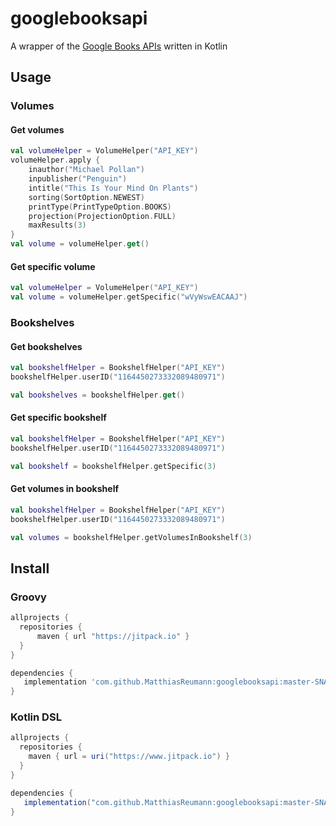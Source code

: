 # googlebooksapi
A wrapper of the [Google Books APIs](https://developers.google.com/books) written in Kotlin

## Usage

### Volumes

#### Get volumes

``` kotlin
val volumeHelper = VolumeHelper("API_KEY")
volumeHelper.apply {
    inauthor("Michael Pollan")
    inpublisher("Penguin")
    intitle("This Is Your Mind On Plants")
    sorting(SortOption.NEWEST)
    printType(PrintTypeOption.BOOKS)
    projection(ProjectionOption.FULL)
    maxResults(3)
}
val volume = volumeHelper.get()
```

#### Get specific volume

``` kotlin
val volumeHelper = VolumeHelper("API_KEY")
val volume = volumeHelper.getSpecific("wVyWswEACAAJ")
```

### Bookshelves

#### Get bookshelves

``` kotlin
val bookshelfHelper = BookshelfHelper("API_KEY")
bookshelfHelper.userID("1164450273332089480971")

val bookshelves = bookshelfHelper.get()
```

#### Get specific bookshelf

```kotlin
val bookshelfHelper = BookshelfHelper("API_KEY")
bookshelfHelper.userID("1164450273332089480971")

val bookshelf = bookshelfHelper.getSpecific(3)
```

#### Get volumes in bookshelf

```kotlin
val bookshelfHelper = BookshelfHelper("API_KEY")
bookshelfHelper.userID("1164450273332089480971")

val volumes = bookshelfHelper.getVolumesInBookshelf(3)
```

## Install

### Groovy
```gradle
allprojects {
  repositories {
      maven { url "https://jitpack.io" }
  }
}

dependencies {
   implementation 'com.github.MatthiasReumann:googlebooksapi:master-SNAPSHOT'
}
```

### Kotlin DSL

``` gradle
allprojects {
  repositories {
    maven { url = uri("https://www.jitpack.io") }
  }
}

dependencies {
   implementation("com.github.MatthiasReumann:googlebooksapi:master-SNAPSHOT")
}
```

